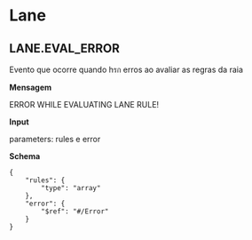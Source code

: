 # Lane

## LANE.EVAL_ERROR

Evento que ocorre quando hรก erros ao avaliar as regras da raia

**Mensagem**

ERROR WHILE EVALUATING LANE RULE!

**Input**

parameters: rules e error

**Schema**

```
{
    "rules": {
        "type": "array"
    },
    "error": {
        "$ref": "#/Error"
    }
}
```